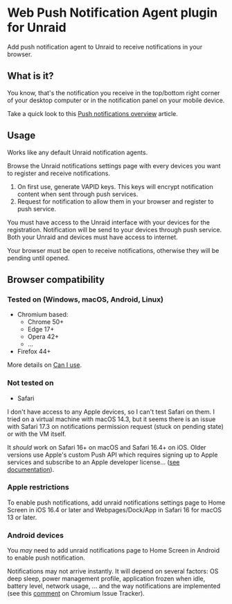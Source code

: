 # Web Push Notification Agent plugin for Unraid

Add push notification agent to Unraid to receive notifications in your browser.

## What is it?

You know, that's the notification you receive in the top/bottom right corner of your desktop computer or in the notification panel on your mobile device.

Take a quick look to this [Push notifications overview](https://web.dev/articles/push-notifications-overview) article.

## Usage

Works like any default Unraid notification agents.

Browse the Unraid notifications settings page with every devices you want to register and receive notifications.

1. On first use, generate VAPID keys. This keys will encrypt notification content when sent through push services.
2. Request for notification to allow them in your browser and register to push service.

You must have access to the Unraid interface with your devices for the registration. Notification will be send to your devices through push service. Both your Unraid and devices must have access to internet.

Your browser must be open to receive notifications, otherwise they will be pending until opened.

## Browser compatibility

### Tested on (Windows, macOS, Android, Linux)

* Chromium based:
  * Chrome 50+
  * Edge 17+
  * Opera 42+
  * ...
* Firefox 44+

More details on [Can I use](https://caniuse.com/push-api).

### Not tested on

* Safari

I don't have access to any Apple devices, so I can't test Safari on them. I tried on a virtual machine with macOS 14.3, but it seems there is an issue with Safari 17.3 on notifications permission request (stuck on pending state) or with the VM itself.

It *should* work on Safari 16+ on macOS and Safari 16.4+ on iOS. Older versions use Apple's custom Push API which requires signing up to Apple services and subscribe to an Apple developer license... ([see documentation](https://developer.apple.com/library/archive/documentation/NetworkingInternet/Conceptual/NotificationProgrammingGuideForWebsites/PushNotifications/PushNotifications.html)).

### Apple restrictions

To enable push notifications, add unraid notifications settings page to Home Screen in iOS 16.4 or later and Webpages/Dock/App in Safari 16 for macOS 13 or later.

### Android devices

You *may* need to add unraid notifications page to Home Screen in Android to enable push notification.

Notifications may not arrive instantly. It will depend on several factors: OS deep sleep, power management profile, application frozen when idle, battery level, network usage, ... and the way notifications are implemented (see this [comment](https://issues.chromium.org/issues/41351071#comment57) on Chromium Issue Tracker).
